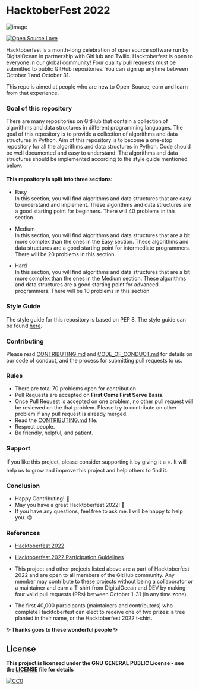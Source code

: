 
#                                                    HacktoberFest 2022
![image](https://user-images.githubusercontent.com/99472914/192144059-5cd0b329-f238-474b-b475-7385eaa35d05.png)

 

[![Open Source Love](https://firstcontributions.github.io/open-source-badges/badges/open-source-v1/open-source.svg)](https://github.com/GDSC-CEC)

Hacktoberfest is a month-long celebration of open source software run by DigitalOcean in partnership with GitHub and Twilio. Hacktoberfest is open to everyone in our global community! Four quality pull requests must be submitted to public GitHub repositories. You can sign up anytime between October 1 and October 31.

This repo is aimed at people who are new to Open-Source, earn and learn from that experience.

### Goal of this repository
There are many repositories on GitHub that contain a collection of algorithms and data structures in different programming languages. The goal of this repository is to provide a collection of algorithms and data structures in Python. Aim of this repository is to become a one-stop repository for all the algorithms and data structures in Python. 
Code should be well documented and easy to understand. The algorithms and data structures should be implemented according to the style guide mentioned below.

#### This repository is split into three sections:
- Easy<br>
In this section, you will find algorithms and data structures that are easy to understand and implement. These algorithms and data structures are a good starting point for beginners. There will 40 problems in this section.

- Medium<br>
In this section, you will find algorithms and data structures that are a bit more complex than the ones in the Easy section. These algorithms and data structures are a good starting point for intermediate programmers. There will be 20 problems in this section.

- Hard<br>
In this section, you will find algorithms and data structures that are a bit more complex than the ones in the Medium section. These algorithms and data structures are a good starting point for advanced programmers. There will be 10 problems in this section.

### Style Guide
The style guide for this repository is based on PEP 8. The style guide can be found [here](https://www.python.org/dev/peps/pep-0008/).

### Contributing
Please read [CONTRIBUTING.md](/CONTRIBUTING.md) and [CODE_OF_CONDUCT.md](/CODE_OF_CONDUCT.md) for details on our code of conduct, and the process for submitting pull requests to us.

### Rules

* There are total 70 problems open for contribution.
* Pull Requests are accepted on **First Come First Serve Basis**.
* Once Pull Request is accepted on one problem, no other pull request will be reviewed on the that problem. Please try to contribute on other problem if any pull request is already merged.
* Read the [CONTRIBUTING.md](/CONTRIBUTING.md) file.
* Respect people.
* Be friendly, helpful, and patient.

### Support

If you like this project, please consider supporting it by giving it a ⭐️. It will help us to grow and improve this project and help others to find it.

### Conclusion

- Happy Contributing! 🎉 
- May you have a great Hacktoberfest 2022! 🎉
- If you have any questions, feel free to ask me. I will be happy to help you. 😊

### References

- [Hacktoberfest 2022](https://hacktoberfest.digitalocean.com)
- [Hacktoberfest 2022 Participation Guidelines](https://hacktoberfest.com/participation)

- This project and other projects listed above are a part of Hacktoberfest 2022 and are open to all members of the GitHub community. Any member may contribute to these projects without being a collaborator or a maintainer and earn a T-shirt from DigitalOcean and DEV by making four valid pull requests (PRs) between October 1-31 (in any time zone).

- The first 40,000 participants (maintainers and contributors) who complete Hacktoberfest can elect to receive one of two prizes: a tree planted in their name, or the Hacktoberfest 2022 t-shirt.

**✨ Thanks goes to these wonderful people ✨**

## License

**This project is licensed under the GNU GENERAL PUBLIC License - see the [LICENSE](/LICENSE) file for details**

[![CC0](https://licensebuttons.net/p/zero/1.0/88x31.png)](https://creativecommons.org/publicdomain/zero/1.0)
